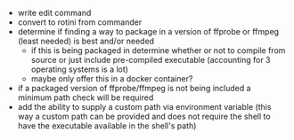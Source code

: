 - write edit command
- convert to rotini from commander
- determine if finding a way to package in a version of ffprobe or ffmpeg (least needed) is best and/or needed
  - if this is being packaged in determine whether or not to compile from source or just include pre-compiled executable (accounting for 3 operating systems is a lot)
  - maybe only offer this in a docker container?
- if a packaged version of ffprobe/ffmpeg is not being included a minimum path check will be required
- add the ability to supply a custom path via environment variable (this way a custom path can be provided and does not require the shell to have the executable available in the shell's path)